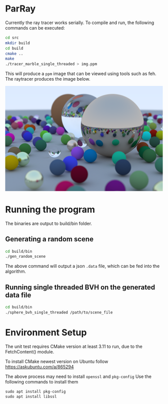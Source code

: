 # ParRay
Currently the ray tracer works serially. 
To compile and run, the following commands can be executed:
```bash
cd src
mkdir build
cd build
cmake ..
make
./tracer_marble_single_threaded > img.ppm
```
This will produce a ```ppm``` image that can be viewed using tools such as feh. The raytracer produces the image below.

![Image produced by the ray tracer](img.png)

# Running the program
The binaries are output to build/bin folder.
## Generating a random scene
```bash
cd build/bin
./gen_random_scene
```
The above command will output a json ```.data``` file, which can be fed into the algorithm.
## Running single threaded BVH on the generated data file
```bash
cd build/bin
./sphere_bvh_single_threaded /path/to/scene_file
```

# Environment Setup
The unit test requires CMake version at least 3.11 to run, due to the FetchContent() module.

To install CMake newest version on Ubuntu follow 
https://askubuntu.com/a/865294

The above process may need to install ```openssl``` and ```pkg-config```
Use the following commands to install them
```
sudo apt install pkg-config
sudo apt install libssl
``` 

